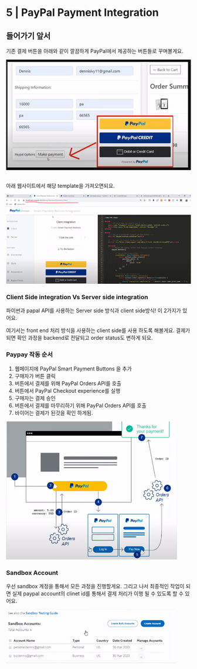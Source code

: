 # 5 \| PayPal Payment Integration

## 들어가기 앞서

기존 결제 버튼을 아래와 같이 깔끔하게 PayPal에서 제공하는 버튼들로 꾸며볼게요.

![](../../../../.gitbook/assets/image%20%28574%29.png)



## 

아래 웹사이트에서 해당 template을 가져오면되요.

![](../../../../.gitbook/assets/image%20%28554%29.png)

### Client Side integration Vs Server side integration

파이썬과 papal API를 사용하는 Server side 방식과 client side방식! 이 2가지가 있어요. 

여기서는 front end 처리 방식을 사용하는 client side를 사용 하도록 해볼게요. 결제가 되면 확인 과정을 backend로 전달되고 order status도 변하게 되요.  


### Paypay 작동 순서 

1. 웹페이지에 PayPal Smart Payment Buttons 을 추가
2. 구매자가 버튼 클릭
3. 버튼에서 결제를 위해 PayPal Orders API를 호출
4. 버튼에서 PayPal Checkout experience를 실행
5. 구매자는 결제 승인
6. 버튼에서 결제를 마무리하기 위해 PayPal Orders API를 호출
7. 바이어는 결제가 된것을 확인 하게됨.  

![](../../../../.gitbook/assets/image%20%28556%29.png)

### Sandbox Account

우선 sandbox 계정을 통해서 모든 과정을 진행할게요. 그리고 나서 최종적인 작업이 되면 실제 paypal account의 clinet id를 통해서 결제 처리가 이행 될 수 있도록 할 수 있어요.

![](../../../../.gitbook/assets/image%20%28549%29.png)

